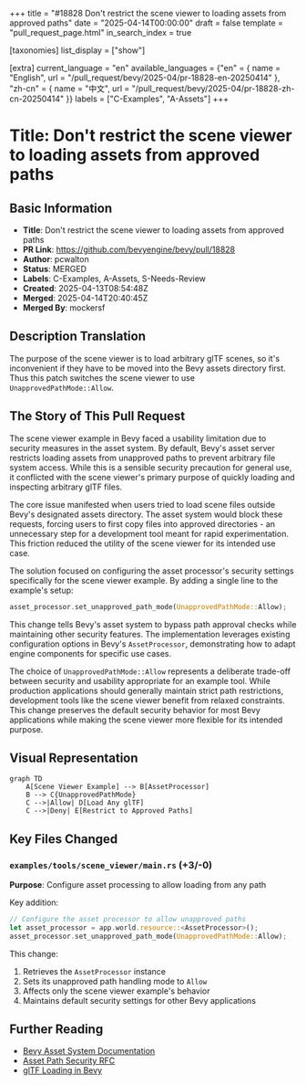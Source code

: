 +++
title = "#18828 Don't restrict the scene viewer to loading assets from approved paths"
date = "2025-04-14T00:00:00"
draft = false
template = "pull_request_page.html"
in_search_index = true

[taxonomies]
list_display = ["show"]

[extra]
current_language = "en"
available_languages = {"en" = { name = "English", url = "/pull_request/bevy/2025-04/pr-18828-en-20250414" }, "zh-cn" = { name = "中文", url = "/pull_request/bevy/2025-04/pr-18828-zh-cn-20250414" }}
labels = ["C-Examples", "A-Assets"]
+++

# Title: Don't restrict the scene viewer to loading assets from approved paths

## Basic Information
- **Title**: Don't restrict the scene viewer to loading assets from approved paths
- **PR Link**: https://github.com/bevyengine/bevy/pull/18828
- **Author**: pcwalton
- **Status**: MERGED
- **Labels**: C-Examples, A-Assets, S-Needs-Review
- **Created**: 2025-04-13T08:54:48Z
- **Merged**: 2025-04-14T20:40:45Z
- **Merged By**: mockersf

## Description Translation
The purpose of the scene viewer is to load arbitrary glTF scenes, so it's inconvenient if they have to be moved into the Bevy assets directory first. Thus this patch switches the scene viewer to use `UnapprovedPathMode::Allow`.

## The Story of This Pull Request

The scene viewer example in Bevy faced a usability limitation due to security measures in the asset system. By default, Bevy's asset server restricts loading assets from unapproved paths to prevent arbitrary file system access. While this is a sensible security precaution for general use, it conflicted with the scene viewer's primary purpose of quickly loading and inspecting arbitrary glTF files.

The core issue manifested when users tried to load scene files outside Bevy's designated assets directory. The asset system would block these requests, forcing users to first copy files into approved directories - an unnecessary step for a development tool meant for rapid experimentation. This friction reduced the utility of the scene viewer for its intended use case.

The solution focused on configuring the asset processor's security settings specifically for the scene viewer example. By adding a single line to the example's setup:

```rust
asset_processor.set_unapproved_path_mode(UnapprovedPathMode::Allow);
```

This change tells Bevy's asset system to bypass path approval checks while maintaining other security features. The implementation leverages existing configuration options in Bevy's `AssetProcessor`, demonstrating how to adapt engine components for specific use cases.

The choice of `UnapprovedPathMode::Allow` represents a deliberate trade-off between security and usability appropriate for an example tool. While production applications should generally maintain strict path restrictions, development tools like the scene viewer benefit from relaxed constraints. This change preserves the default security behavior for most Bevy applications while making the scene viewer more flexible for its intended purpose.

## Visual Representation

```mermaid
graph TD
    A[Scene Viewer Example] --> B[AssetProcessor]
    B --> C{UnapprovedPathMode}
    C -->|Allow| D[Load Any glTF]
    C -->|Deny| E[Restrict to Approved Paths]
```

## Key Files Changed

### `examples/tools/scene_viewer/main.rs` (+3/-0)
**Purpose**: Configure asset processing to allow loading from any path

Key addition:
```rust
// Configure the asset processor to allow unapproved paths
let asset_processor = app.world.resource::<AssetProcessor>();
asset_processor.set_unapproved_path_mode(UnapprovedPathMode::Allow);
```

This change:
1. Retrieves the `AssetProcessor` instance
2. Sets its unapproved path handling mode to `Allow`
3. Affects only the scene viewer example's behavior
4. Maintains default security settings for other Bevy applications

## Further Reading
- [Bevy Asset System Documentation](https://bevyengine.org/learn/book/assets/)
- [Asset Path Security RFC](https://github.com/bevyengine/rfcs/blob/main/rfcs/45-asset-system.md#security)
- [glTF Loading in Bevy](https://bevyengine.org/examples/3D%20Rendering/gltf/)